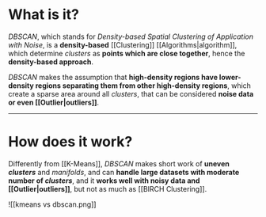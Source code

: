 # What is it?

*DBSCAN*, which stands for *Density-based Spatial Clustering of Application with Noise*, is a **density-based** [[Clustering]] [[Algorithms|algorithm]], which determine *clusters* as **points which are close together**, hence the **density-based approach**.

*DBSCAN* makes the assumption that **high-density regions have lower-density regions separating them from other high-density regions**, which create a sparse area around all *clusters*, that can be considered **noise data or even [[Outlier|outliers]]**.
___
# How does it work?

Differently from [[K-Means]], *DBSCAN* makes short work of **uneven *clusters*** and *manifolds*, and can **handle large datasets with moderate number of *clusters***, and it **works well with noisy data and [[Outlier|outliers]]**, but not as much as [[BIRCH Clustering]].

![[kmeans vs dbscan.png]]